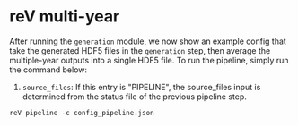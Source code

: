 reV multi-year
===========================

After running the `generation` module, we now show an example config that take the generated HDF5 files in the `generation` step, then average the multiple-year outputs into a single HDF5 file. To run the pipeline, simply run the command below: 

1) `source_files`: If this entry is "PIPELINE", the source_files input is determined from the status file of the previous pipeline step. 

```
reV pipeline -c config_pipeline.json
```
